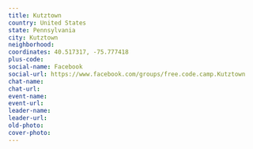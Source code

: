```yaml
---
title: Kutztown
country: United States
state: Pennsylvania
city: Kutztown
neighborhood: 
coordinates: 40.517317, -75.777418
plus-code:
social-name: Facebook
social-url: https://www.facebook.com/groups/free.code.camp.Kutztown
chat-name:
chat-url:
event-name:
event-url:
leader-name:
leader-url:
old-photo: 
cover-photo:
---
```

